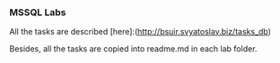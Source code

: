 ### MSSQL Labs
All the tasks are described [here]:(http://bsuir.svyatoslav.biz/tasks_db)

Besides, all the tasks are copied into readme.md in each lab folder.